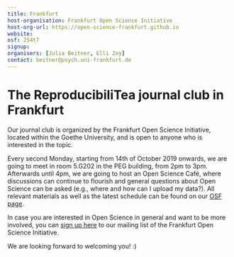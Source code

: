 ```yaml
---
title: Frankfurt
host-organisation: Frankfurt Open Science Initiative
host-org-url: https://open-science-frankfurt.github.io
website: 
osf: 254t7
signup:
organisers: [Julia Beitner, Elli Zey]
contact: beitner@psych.uni-frankfurt.de
---
```


# The ReproducibiliTea journal club in Frankfurt

Our journal club is organized by the Frankfurt Open Science Initiative, located within the Goethe University, and is open to anyone who is interested in the topic. 

Every second Monday, starting from 14th of October 2019 onwards, we are going to meet in room 5.G202 in the PEG building, from 2pm to 3pm. Afterwards until 4pm, we are going to host an Open Science Café, where discussions can continue to flourish and general questions about Open Science can be asked (e.g., where and how can I upload my data?). All relevant materials as well as the latest schedule can be found on our [OSF page](https://osf.io/254t7/).  

In case you are interested in Open Science in general and want to be more involved, you can [sign up here](https://dlist.server.uni-frankfurt.de/mailman/listinfo/openscience) to our mailing list of the Frankfurt Open Science Initiative.

We are looking forward to welcoming you! :)
